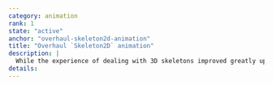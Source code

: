 ```yaml
---
category: animation
rank: 1
state: "active"
anchor: "overhaul-skeleton2d-animation"
title: "Overhaul `Skeleton2D` animation"
description: |
  While the experience of dealing with 3D skeletons improved greatly upon the years, the same cannot be said of the 2D one. Our wish is to overhaul `Skeleton2D` animation in order to make it easier to animate and develop complex 2D figures.
details:
---
```

